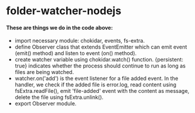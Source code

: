 # folder-watcher-nodejs

#### These are things we do in the code above:
* import necessary module: chokidar, events, fs-extra.
* define Observer class that extends EventEmitter which can emit event (emit() method) and listen to event (on() method).
* create watcher variable using chokidar.watch() function. {persistent: true} indicates whether the process should continue to run as long as files are being watched.
* watcher.on('add') is the event listener for a file added event. In the handler, we check if the added file is error.log, read content using fsExtra.readFile(), emit 'file-added' event with the content as message, delete the file using fsExtra.unlink().
* export Observer module.
